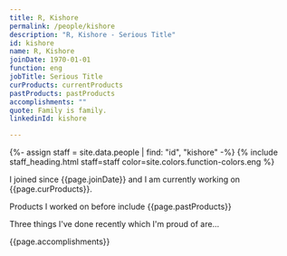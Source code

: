 ```yaml
---
title: R, Kishore
permalink: /people/kishore
description: "R, Kishore - Serious Title"
id: kishore
name: R, Kishore
joinDate: 1970-01-01
function: eng
jobTitle: Serious Title
curProducts: currentProducts
pastProducts: pastProducts
accomplishments: ""
quote: Family is family.
linkedinId: kishore

---
```


{%- assign staff = site.data.people | find: "id", "kishore" -%}
{% include staff_heading.html staff=staff color=site.colors.function-colors.eng %}

<p>I joined since {{page.joinDate}} and I am currently working on {{page.curProducts}}.</p>

<p>Products I worked on before include {{page.pastProducts}}</p>

<p>Three things I've done recently which I'm proud of are...</p>
{{page.accomplishments}}
